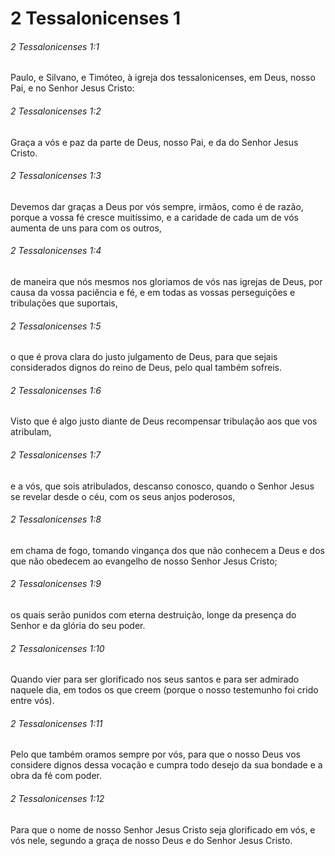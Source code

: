 # 2 Tessalonicenses 1

###### 2 Tessalonicenses 1:1

Paulo, e Silvano, e Timóteo, à igreja dos tessalonicenses, em Deus, nosso Pai, e no Senhor Jesus Cristo:

###### 2 Tessalonicenses 1:2

Graça a vós e paz da parte de Deus, nosso Pai, e da do Senhor Jesus Cristo.

###### 2 Tessalonicenses 1:3

Devemos dar graças a Deus por vós sempre, irmãos, como é de razão, porque a vossa fé cresce muitíssimo, e a caridade de cada um de vós aumenta de uns para com os outros,

###### 2 Tessalonicenses 1:4

de maneira que nós mesmos nos gloriamos de vós nas igrejas de Deus, por causa da vossa paciência e fé, e em todas as vossas perseguições e tribulações que suportais,

###### 2 Tessalonicenses 1:5

o que é prova clara do justo julgamento de Deus, para que sejais considerados dignos do reino de Deus, pelo qual também sofreis.

###### 2 Tessalonicenses 1:6

Visto que é algo justo diante de Deus recompensar tribulação aos que vos atribulam,

###### 2 Tessalonicenses 1:7

e a vós, que sois atribulados, descanso conosco, quando o Senhor Jesus se revelar desde o céu, com os seus anjos poderosos,

###### 2 Tessalonicenses 1:8

em chama de fogo, tomando vingança dos que não conhecem a Deus e dos que não obedecem ao evangelho de nosso Senhor Jesus Cristo;

###### 2 Tessalonicenses 1:9

os quais serão punidos com eterna destruição, longe da presença do Senhor e da glória do seu poder.

###### 2 Tessalonicenses 1:10

Quando vier para ser glorificado nos seus santos e para ser admirado naquele dia, em todos os que creem (porque o nosso testemunho foi crido entre vós).

###### 2 Tessalonicenses 1:11

Pelo que também oramos sempre por vós, para que o nosso Deus vos considere dignos dessa vocação e cumpra todo desejo da sua bondade e a obra da fé com poder.

###### 2 Tessalonicenses 1:12

Para que o nome de nosso Senhor Jesus Cristo seja glorificado em vós, e vós nele, segundo a graça de nosso Deus e do Senhor Jesus Cristo.

